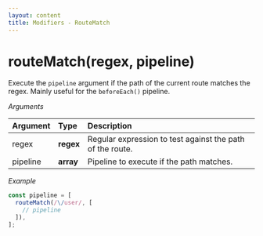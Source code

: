 ```yaml
---
layout: content
title: Modifiers - RouteMatch
---
```


# routeMatch(regex, pipeline)

Execute the `pipeline` argument if the path of the current route matches the regex.
Mainly useful for the `beforeEach()` pipeline.

_Arguments_

| Argument   | Type      | Description                                               |
| :--------- | :-------- | :-------------------------------------------------------- |
| regex      | **regex** | Regular expression to test against the path of the route. |
| pipeline   | **array** | Pipeline to execute if the path matches.                  |

_Example_

```js
const pipeline = [
  routeMatch(/\/user/, [
    // pipeline
  ]),
];
```

